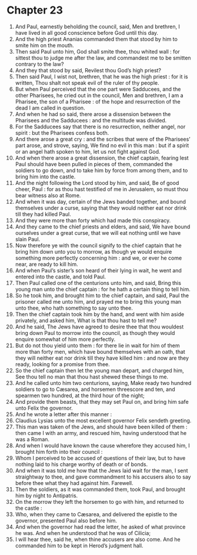 # Chapter 23

1. And Paul, earnestly beholding the council, said, Men and brethren, I have lived in all good conscience before God until this day.
2. And the high priest Ananias commanded them that stood by him to smite him on the mouth.
3. Then said Paul unto him, God shall smite thee, thou whited wall : for sittest thou to judge me after the law, and commandest me to be smitten contrary to the law?
4. And they that stood by said, Revilest thou God’s high priest?
5. Then said Paul, I wist not, brethren, that he was the high priest : for it is written, Thou shalt not speak evil of the ruler of thy people.
6. But when Paul perceived that the one part were Sadducees, and the other Pharisees, he cried out in the council, Men and brethren, I am a Pharisee, the son of a Pharisee : of the hope and resurrection of the dead I am called in question.
7. And when he had so said, there arose a dissension between the Pharisees and the Sadducees : and the multitude was divided.
8. For the Sadducees say that there is no resurrection, neither angel, nor spirit : but the Pharisees confess both.
9. And there arose a great cry : and the scribes that were of the Pharisees’ part arose, and strove, saying, We find no evil in this man : but if a spirit or an angel hath spoken to him, let us not fight against God.
10. And when there arose a great dissension, the chief captain, fearing lest Paul should have been pulled in pieces of them, commanded the soldiers to go down, and to take him by force from among them, and to bring him into the castle.
11. And the night following the Lord stood by him, and said, Be of good cheer, Paul : for as thou hast testified of me in Jerusalem, so must thou bear witness also at Rome.
12. And when it was day, certain of the Jews banded together, and bound themselves under a curse, saying that they would neither eat nor drink till they had killed Paul.
13. And they were more than forty which had made this conspiracy.
14. And they came to the chief priests and elders, and said, We have bound ourselves under a great curse, that we will eat nothing until we have slain Paul.
15. Now therefore ye with the council signify to the chief captain that he bring him down unto you to morrow, as though ye would enquire something more perfectly concerning him : and we, or ever he come near, are ready to kill him.
16. And when Paul’s sister’s son heard of their lying in wait, he went and entered into the castle, and told Paul.
17. Then Paul called one of the centurions unto him, and said, Bring this young man unto the chief captain : for he hath a certain thing to tell him.
18. So he took him, and brought him to the chief captain, and said, Paul the prisoner called me unto him, and prayed me to bring this young man unto thee, who hath something to say unto thee.
19. Then the chief captain took him by the hand, and went with him aside privately, and asked him, What is that thou hast to tell me?
20. And he said, The Jews have agreed to desire thee that thou wouldest bring down Paul to morrow into the council, as though they would enquire somewhat of him more perfectly.
21. But do not thou yield unto them : for there lie in wait for him of them more than forty men, which have bound themselves with an oath, that they will neither eat nor drink till they have killed him : and now are they ready, looking for a promise from thee.
22. So the chief captain then let the young man depart, and charged him, See thou tell no man that thou hast shewed these things to me.
23. And he called unto him two centurions, saying, Make ready two hundred soldiers to go to Cæsarea, and horsemen threescore and ten, and spearmen two hundred, at the third hour of the night;
24. And provide them beasts, that they may set Paul on, and bring him safe unto Felix the governor.
25. And he wrote a letter after this manner :
26. Claudius Lysias unto the most excellent governor Felix sendeth greeting.
27. This man was taken of the Jews, and should have been killed of them : then came I with an army, and rescued him, having understood that he was a Roman.
28. And when I would have known the cause wherefore they accused him, I brought him forth into their council :
29. Whom I perceived to be accused of questions of their law, but to have nothing laid to his charge worthy of death or of bonds.
30. And when it was told me how that the Jews laid wait for the man, I sent straightway to thee, and gave commandment to his accusers also to say before thee what they had against him. Farewell.
31. Then the soldiers, as it was commanded them, took Paul, and brought him by night to Antipatris.
32. On the morrow they left the horsemen to go with him, and returned to the castle :
33. Who, when they came to Cæsarea, and delivered the epistle to the governor, presented Paul also before him.
34. And when the governor had read the letter, he asked of what province he was. And when he understood that he was of Cilicia;
35. I will hear thee, said he, when thine accusers are also come. And he commanded him to be kept in Herod’s judgment hall.

